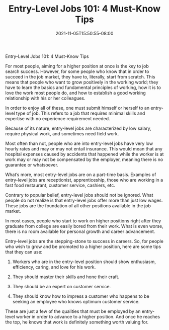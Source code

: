 ﻿---
title: "Entry-Level Jobs 101: 4 Must-Know Tips"
date: 2021-11-05T15:50:55-08:00
description: "Job Search Tips for Web Success"
featured_image: "/images/Job Search.jpg"
tags: ["Job Search"]
---

Entry-Level Jobs 101: 4 Must-Know Tips

For most people, aiming for a higher position at once is the key to job search success. However, for some people who know that in order to succeed in the job market, they have to, literally, start from scratch. This means that people who want to grow positively in the working world; they have to learn the basics and fundamental principles of working, how it is to love the work most people do, and how to establish a good working relationship with his or her colleagues.

In order to enjoy all of these, one must submit himself or herself to an entry-level type of job. This refers to a job that requires minimal skills and expertise with no experience requirement needed. 

Because of its nature, entry-level jobs are characterized by low salary, require physical work, and sometimes need field work.

Most often than not, people who are into entry-level jobs have very low hourly rates and may or may not entail insurance. This would mean that any hospital expenses caused by accidents that happened while the worker is at work may or may not be compensated by the employer, meaning there is no guarantee or whatsoever.

What’s more, most entry-level jobs are on a part-time basis. Examples of entry-level jobs are receptionist, apprenticeship, those who are working in a fast food restaurant, customer service, cashiers, etc.

Contrary to popular belief, entry-level jobs should not be ignored.  What people do not realize is that entry-level jobs offer more than just low wages. These jobs are the foundation of all other positions available in the job market.

In most cases, people who start to work on higher positions right after they graduate from college are easily bored from their work. What is even worse, there is no room available for personal growth and career advancement.

Entry-level jobs are the stepping-stone to success in careers. So, for people who wish to grow and be promoted to a higher position, here are some tips that they can use:

1. Workers who are in the entry-level position should show enthusiasm, efficiency, caring, and love for his work.

2. They should master their skills and hone their craft.

3. They should be an expert on customer service.

4. They should know how to impress a customer who happens to be seeking an employee who knows optimum customer service.

These are just a few of the qualities that must be employed by an entry-level worker in order to advance to a higher position. And once he reaches the top, he knows that work is definitely something worth valuing for.

